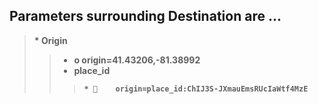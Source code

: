 <h2>Parameters surrounding Destination are ...</h2>

><b> * Origin
 >>    * o	origin=41.43206,-81.38992
 >>    * place_id
 >>>     * 	origin=place_id:ChIJ3S-JXmauEmsRUcIaWtf4MzE


